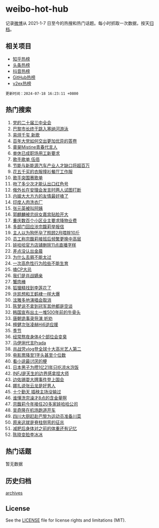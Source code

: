 # weibo-hot-hub

记录[微博](https://www.weibo.com)从 2021-1-7 日至今的热搜和热门话题。每小时抓取一次数据，按天[归档](archives)。

## 相关项目

- [知乎热榜](https://github.com/snaildev/zhihu-hot-hub)
- [头条热榜](https://github.com/snaildev/toutiao-hot-hub)
- [抖音热榜](https://github.com/snaildev/douyin-hot-hub)
- [GitHub热榜](https://github.com/snaildev/github-hot-hub)
- [v2ex热榜](https://github.com/snaildev/v2ex-hot-hub)


`更新时间：2024-07-18 16:23:11 +0800`

## 热门搜索

1. [党的二十届三中全会](https://m.weibo.cn/search?containerid=100103type%3D1%26t%3D10%26q%3D%23%E5%85%9A%E7%9A%84%E4%BA%8C%E5%8D%81%E5%B1%8A%E4%B8%89%E4%B8%AD%E5%85%A8%E4%BC%9A%23&stream_entry_id=51&isnewpage=1&extparam=seat%3D1%26pos%3D0%26cate%3D10103%26dgr%3D0%26q%3D%2523%25E5%2585%259A%25E7%259A%2584%25E4%25BA%258C%25E5%258D%2581%25E5%25B1%258A%25E4%25B8%2589%25E4%25B8%25AD%25E5%2585%25A8%25E4%25BC%259A%2523%26filter_type%3Drealtimehot%26stream_entry_id%3D51%26c_type%3D51%26display_time%3D1721290990%26pre_seqid%3D1721290990312016069228)
1. [巴黎市长终于跳入塞纳河游泳](https://m.weibo.cn/search?containerid=100103type%3D1%26t%3D10%26q%3D%23%E5%B7%B4%E9%BB%8E%E5%B8%82%E9%95%BF%E7%BB%88%E4%BA%8E%E8%B7%B3%E5%85%A5%E5%A1%9E%E7%BA%B3%E6%B2%B3%E6%B8%B8%E6%B3%B3%23&stream_entry_id=31&isnewpage=1&extparam=seat%3D1%26flag%3D0%26realpos%3D1%26cate%3D5001%26dgr%3D0%26stream_entry_id%3D31%26q%3D%2523%25E5%25B7%25B4%25E9%25BB%258E%25E5%25B8%2582%25E9%2595%25BF%25E7%25BB%2588%25E4%25BA%258E%25E8%25B7%25B3%25E5%2585%25A5%25E5%25A1%259E%25E7%25BA%25B3%25E6%25B2%25B3%25E6%25B8%25B8%25E6%25B3%25B3%2523%26band_rank%3D1%26lcate%3D5001%26filter_type%3Drealtimehot%26pos%3D0%26c_type%3D31%26display_time%3D1721290990%26pre_seqid%3D1721290990312016069228)
1. [易烊千玺 新歌](https://m.weibo.cn/search?containerid=100103type%3D1%26t%3D10%26q%3D%E6%98%93%E7%83%8A%E5%8D%83%E7%8E%BA+%E6%96%B0%E6%AD%8C&stream_entry_id=31&isnewpage=1&extparam=seat%3D1%26flag%3D1%26realpos%3D2%26cate%3D5001%26dgr%3D0%26stream_entry_id%3D31%26q%3D%25E6%2598%2593%25E7%2583%258A%25E5%258D%2583%25E7%258E%25BA%2520%25E6%2596%25B0%25E6%25AD%258C%26band_rank%3D2%26lcate%3D5001%26filter_type%3Drealtimehot%26pos%3D1%26c_type%3D31%26display_time%3D1721290990%26pre_seqid%3D1721290990312016069228)
1. [百年大党如何交出更加优异的答卷](https://m.weibo.cn/search?containerid=100103type%3D1%26t%3D10%26q%3D%23%E7%99%BE%E5%B9%B4%E5%A4%A7%E5%85%9A%E5%A6%82%E4%BD%95%E4%BA%A4%E5%87%BA%E6%9B%B4%E5%8A%A0%E4%BC%98%E5%BC%82%E7%9A%84%E7%AD%94%E5%8D%B7%23&stream_entry_id=31&isnewpage=1&extparam=seat%3D1%26flag%3D0%26realpos%3D3%26cate%3D5001%26dgr%3D0%26stream_entry_id%3D31%26q%3D%2523%25E7%2599%25BE%25E5%25B9%25B4%25E5%25A4%25A7%25E5%2585%259A%25E5%25A6%2582%25E4%25BD%2595%25E4%25BA%25A4%25E5%2587%25BA%25E6%259B%25B4%25E5%258A%25A0%25E4%25BC%2598%25E5%25BC%2582%25E7%259A%2584%25E7%25AD%2594%25E5%258D%25B7%2523%26band_rank%3D3%26lcate%3D5001%26filter_type%3Drealtimehot%26pos%3D2%26c_type%3D31%26display_time%3D1721290990%26pre_seqid%3D1721290990312016069228)
1. [章昊Mistine青春代言人](https://m.weibo.cn/search?containerid=100103type%3D1%26t%3D10%26q%3D%23%E7%AB%A0%E6%98%8AMistine%E9%9D%92%E6%98%A5%E4%BB%A3%E8%A8%80%E4%BA%BA%23&stream_entry_id=31&isnewpage=1&extparam=seat%3D1%26q%3D%2523%25E7%25AB%25A0%25E6%2598%258AMistine%25E9%259D%2592%25E6%2598%25A5%25E4%25BB%25A3%25E8%25A8%2580%25E4%25BA%25BA%2523%26cate%3D5001%26dgr%3D0%26adid%3D246290%26stream_entry_id%3D31%26pos%3D3%26topic_ad%3D1%26band_rank%3D4%26lcate%3D5001%26filter_type%3Drealtimehot%26is_ad_pos%3D1%26c_type%3D31%26display_time%3D1721290990%26pre_seqid%3D1721290990312016069228)
1. [单休已成职场用工新要求](https://m.weibo.cn/search?containerid=100103type%3D1%26t%3D10%26q%3D%23%E5%8D%95%E4%BC%91%E5%B7%B2%E6%88%90%E8%81%8C%E5%9C%BA%E7%94%A8%E5%B7%A5%E6%96%B0%E8%A6%81%E6%B1%82%23&stream_entry_id=31&isnewpage=1&extparam=seat%3D1%26flag%3D0%26realpos%3D4%26cate%3D5001%26dgr%3D0%26stream_entry_id%3D31%26q%3D%2523%25E5%258D%2595%25E4%25BC%2591%25E5%25B7%25B2%25E6%2588%2590%25E8%2581%258C%25E5%259C%25BA%25E7%2594%25A8%25E5%25B7%25A5%25E6%2596%25B0%25E8%25A6%2581%25E6%25B1%2582%2523%26band_rank%3D4%26lcate%3D5001%26filter_type%3Drealtimehot%26pos%3D4%26c_type%3D31%26display_time%3D1721290990%26pre_seqid%3D1721290990312016069228)
1. [歌手歌单 伍佰](https://m.weibo.cn/search?containerid=100103type%3D1%26t%3D10%26q%3D%E6%AD%8C%E6%89%8B%E6%AD%8C%E5%8D%95+%E4%BC%8D%E4%BD%B0&stream_entry_id=31&isnewpage=1&extparam=seat%3D1%26flag%3D1%26realpos%3D5%26cate%3D5001%26dgr%3D0%26stream_entry_id%3D31%26q%3D%25E6%25AD%258C%25E6%2589%258B%25E6%25AD%258C%25E5%258D%2595%2520%25E4%25BC%258D%25E4%25BD%25B0%26band_rank%3D5%26lcate%3D5001%26filter_type%3Drealtimehot%26pos%3D5%26c_type%3D31%26display_time%3D1721290990%26pre_seqid%3D1721290990312016069228)
1. [节能与新能源汽车产业人才缺口将超百万](https://m.weibo.cn/search?containerid=100103type%3D1%26t%3D10%26q%3D%23%E8%8A%82%E8%83%BD%E4%B8%8E%E6%96%B0%E8%83%BD%E6%BA%90%E6%B1%BD%E8%BD%A6%E4%BA%A7%E4%B8%9A%E4%BA%BA%E6%89%8D%E7%BC%BA%E5%8F%A3%E5%B0%86%E8%B6%85%E7%99%BE%E4%B8%87%23&stream_entry_id=31&isnewpage=1&extparam=seat%3D1%26flag%3D1%26realpos%3D6%26cate%3D5001%26dgr%3D0%26stream_entry_id%3D31%26q%3D%2523%25E8%258A%2582%25E8%2583%25BD%25E4%25B8%258E%25E6%2596%25B0%25E8%2583%25BD%25E6%25BA%2590%25E6%25B1%25BD%25E8%25BD%25A6%25E4%25BA%25A7%25E4%25B8%259A%25E4%25BA%25BA%25E6%2589%258D%25E7%25BC%25BA%25E5%258F%25A3%25E5%25B0%2586%25E8%25B6%2585%25E7%2599%25BE%25E4%25B8%2587%2523%26band_rank%3D6%26lcate%3D5001%26filter_type%3Drealtimehot%26pos%3D6%26c_type%3D31%26display_time%3D1721290990%26pre_seqid%3D1721290990312016069228)
1. [花五千买的衣服撞衫餐厅工作服](https://m.weibo.cn/search?containerid=100103type%3D1%26t%3D10%26q%3D%23%E8%8A%B1%E4%BA%94%E5%8D%83%E4%B9%B0%E7%9A%84%E8%A1%A3%E6%9C%8D%E6%92%9E%E8%A1%AB%E9%A4%90%E5%8E%85%E5%B7%A5%E4%BD%9C%E6%9C%8D%23&stream_entry_id=31&isnewpage=1&extparam=seat%3D1%26flag%3D1%26realpos%3D7%26cate%3D5001%26dgr%3D0%26stream_entry_id%3D31%26q%3D%2523%25E8%258A%25B1%25E4%25BA%2594%25E5%258D%2583%25E4%25B9%25B0%25E7%259A%2584%25E8%25A1%25A3%25E6%259C%258D%25E6%2592%259E%25E8%25A1%25AB%25E9%25A4%2590%25E5%258E%2585%25E5%25B7%25A5%25E4%25BD%259C%25E6%259C%258D%2523%26band_rank%3D7%26lcate%3D5001%26filter_type%3Drealtimehot%26pos%3D7%26c_type%3D31%26display_time%3D1721290990%26pre_seqid%3D1721290990312016069228)
1. [歌手突围赛歌单](https://m.weibo.cn/search?containerid=100103type%3D1%26t%3D10%26q%3D%23%E6%AD%8C%E6%89%8B%E7%AA%81%E5%9B%B4%E8%B5%9B%E6%AD%8C%E5%8D%95%23&stream_entry_id=31&isnewpage=1&extparam=seat%3D1%26flag%3D1%26realpos%3D8%26cate%3D5001%26dgr%3D0%26stream_entry_id%3D31%26q%3D%2523%25E6%25AD%258C%25E6%2589%258B%25E7%25AA%2581%25E5%259B%25B4%25E8%25B5%259B%25E6%25AD%258C%25E5%258D%2595%2523%26band_rank%3D8%26lcate%3D5001%26filter_type%3Drealtimehot%26pos%3D8%26c_type%3D31%26display_time%3D1721290990%26pre_seqid%3D1721290990312016069228)
1. [吻了多少次才能认出口红色号](https://m.weibo.cn/search?containerid=100103type%3D1%26t%3D10%26q%3D%23%E5%90%BB%E4%BA%86%E5%A4%9A%E5%B0%91%E6%AC%A1%E6%89%8D%E8%83%BD%E8%AE%A4%E5%87%BA%E5%8F%A3%E7%BA%A2%E8%89%B2%E5%8F%B7%23&stream_entry_id=31&isnewpage=1&extparam=seat%3D1%26flag%3D2%26realpos%3D9%26cate%3D5001%26dgr%3D0%26stream_entry_id%3D31%26q%3D%2523%25E5%2590%25BB%25E4%25BA%2586%25E5%25A4%259A%25E5%25B0%2591%25E6%25AC%25A1%25E6%2589%258D%25E8%2583%25BD%25E8%25AE%25A4%25E5%2587%25BA%25E5%258F%25A3%25E7%25BA%25A2%25E8%2589%25B2%25E5%258F%25B7%2523%26band_rank%3D9%26lcate%3D5001%26filter_type%3Drealtimehot%26pos%3D9%26c_type%3D31%26display_time%3D1721290990%26pre_seqid%3D1721290990312016069228)
1. [俄外长在安理会发言时两人试图打断](https://m.weibo.cn/search?containerid=100103type%3D1%26t%3D10%26q%3D%23%E4%BF%84%E5%A4%96%E9%95%BF%E5%9C%A8%E5%AE%89%E7%90%86%E4%BC%9A%E5%8F%91%E8%A8%80%E6%97%B6%E4%B8%A4%E4%BA%BA%E8%AF%95%E5%9B%BE%E6%89%93%E6%96%AD%23&stream_entry_id=31&isnewpage=1&extparam=seat%3D1%26flag%3D1%26realpos%3D10%26cate%3D5001%26dgr%3D0%26stream_entry_id%3D31%26q%3D%2523%25E4%25BF%2584%25E5%25A4%2596%25E9%2595%25BF%25E5%259C%25A8%25E5%25AE%2589%25E7%2590%2586%25E4%25BC%259A%25E5%258F%2591%25E8%25A8%2580%25E6%2597%25B6%25E4%25B8%25A4%25E4%25BA%25BA%25E8%25AF%2595%25E5%259B%25BE%25E6%2589%2593%25E6%2596%25AD%2523%26band_rank%3D10%26lcate%3D5001%26filter_type%3Drealtimehot%26pos%3D10%26c_type%3D31%26display_time%3D1721290990%26pre_seqid%3D1721290990312016069228)
1. [内娱大大方方的友情最好嗑了](https://m.weibo.cn/search?containerid=100103type%3D1%26t%3D10%26q%3D%23%E5%86%85%E5%A8%B1%E5%A4%A7%E5%A4%A7%E6%96%B9%E6%96%B9%E7%9A%84%E5%8F%8B%E6%83%85%E6%9C%80%E5%A5%BD%E5%97%91%E4%BA%86%23&stream_entry_id=31&isnewpage=1&extparam=seat%3D1%26flag%3D1%26realpos%3D11%26cate%3D5001%26dgr%3D0%26stream_entry_id%3D31%26q%3D%2523%25E5%2586%2585%25E5%25A8%25B1%25E5%25A4%25A7%25E5%25A4%25A7%25E6%2596%25B9%25E6%2596%25B9%25E7%259A%2584%25E5%258F%258B%25E6%2583%2585%25E6%259C%2580%25E5%25A5%25BD%25E5%2597%2591%25E4%25BA%2586%2523%26band_rank%3D11%26lcate%3D5001%26filter_type%3Drealtimehot%26pos%3D11%26c_type%3D31%26display_time%3D1721290990%26pre_seqid%3D1721290990312016069228)
1. [印度人肉洗衣厂](https://m.weibo.cn/search?containerid=100103type%3D1%26t%3D10%26q%3D%23%E5%8D%B0%E5%BA%A6%E4%BA%BA%E8%82%89%E6%B4%97%E8%A1%A3%E5%8E%82%23&stream_entry_id=31&isnewpage=1&extparam=seat%3D1%26flag%3D1%26realpos%3D12%26cate%3D5001%26dgr%3D0%26stream_entry_id%3D31%26q%3D%2523%25E5%258D%25B0%25E5%25BA%25A6%25E4%25BA%25BA%25E8%2582%2589%25E6%25B4%2597%25E8%25A1%25A3%25E5%258E%2582%2523%26band_rank%3D12%26lcate%3D5001%26filter_type%3Drealtimehot%26pos%3D12%26c_type%3D31%26display_time%3D1721290990%26pre_seqid%3D1721290990312016069228)
1. [张元英被叫阿姨](https://m.weibo.cn/search?containerid=100103type%3D1%26t%3D10%26q%3D%23%E5%BC%A0%E5%85%83%E8%8B%B1%E8%A2%AB%E5%8F%AB%E9%98%BF%E5%A7%A8%23&stream_entry_id=31&isnewpage=1&extparam=seat%3D1%26flag%3D1%26realpos%3D13%26cate%3D5001%26dgr%3D0%26stream_entry_id%3D31%26q%3D%2523%25E5%25BC%25A0%25E5%2585%2583%25E8%258B%25B1%25E8%25A2%25AB%25E5%258F%25AB%25E9%2598%25BF%25E5%25A7%25A8%2523%26band_rank%3D13%26lcate%3D5001%26filter_type%3Drealtimehot%26pos%3D13%26c_type%3D31%26display_time%3D1721290990%26pre_seqid%3D1721290990312016069228)
1. [郭麒麟被恋综女嘉宾贴脸开大](https://m.weibo.cn/search?containerid=100103type%3D1%26t%3D10%26q%3D%23%E9%83%AD%E9%BA%92%E9%BA%9F%E8%A2%AB%E6%81%8B%E7%BB%BC%E5%A5%B3%E5%98%89%E5%AE%BE%E8%B4%B4%E8%84%B8%E5%BC%80%E5%A4%A7%23&stream_entry_id=31&isnewpage=1&extparam=seat%3D1%26flag%3D2%26realpos%3D14%26cate%3D5001%26dgr%3D0%26stream_entry_id%3D31%26q%3D%2523%25E9%2583%25AD%25E9%25BA%2592%25E9%25BA%259F%25E8%25A2%25AB%25E6%2581%258B%25E7%25BB%25BC%25E5%25A5%25B3%25E5%2598%2589%25E5%25AE%25BE%25E8%25B4%25B4%25E8%2584%25B8%25E5%25BC%2580%25E5%25A4%25A7%2523%26band_rank%3D14%26lcate%3D5001%26filter_type%3Drealtimehot%26pos%3D14%26c_type%3D31%26display_time%3D1721290990%26pre_seqid%3D1721290990312016069228)
1. [重庆数百个小区业主要求降物业费](https://m.weibo.cn/search?containerid=100103type%3D1%26t%3D10%26q%3D%23%E9%87%8D%E5%BA%86%E6%95%B0%E7%99%BE%E4%B8%AA%E5%B0%8F%E5%8C%BA%E4%B8%9A%E4%B8%BB%E8%A6%81%E6%B1%82%E9%99%8D%E7%89%A9%E4%B8%9A%E8%B4%B9%23&stream_entry_id=31&isnewpage=1&extparam=seat%3D1%26flag%3D1%26realpos%3D15%26cate%3D5001%26dgr%3D0%26stream_entry_id%3D31%26q%3D%2523%25E9%2587%258D%25E5%25BA%2586%25E6%2595%25B0%25E7%2599%25BE%25E4%25B8%25AA%25E5%25B0%258F%25E5%258C%25BA%25E4%25B8%259A%25E4%25B8%25BB%25E8%25A6%2581%25E6%25B1%2582%25E9%2599%258D%25E7%2589%25A9%25E4%25B8%259A%25E8%25B4%25B9%2523%26band_rank%3D15%26lcate%3D5001%26filter_type%3Drealtimehot%26pos%3D15%26c_type%3D31%26display_time%3D1721290990%26pre_seqid%3D1721290990312016069228)
1. [多部门回应涉宗馥莉举报信](https://m.weibo.cn/search?containerid=100103type%3D1%26t%3D10%26q%3D%23%E5%A4%9A%E9%83%A8%E9%97%A8%E5%9B%9E%E5%BA%94%E6%B6%89%E5%AE%97%E9%A6%A5%E8%8E%89%E4%B8%BE%E6%8A%A5%E4%BF%A1%23&stream_entry_id=31&isnewpage=1&extparam=seat%3D1%26flag%3D1%26realpos%3D16%26cate%3D5001%26dgr%3D0%26stream_entry_id%3D31%26q%3D%2523%25E5%25A4%259A%25E9%2583%25A8%25E9%2597%25A8%25E5%259B%259E%25E5%25BA%2594%25E6%25B6%2589%25E5%25AE%2597%25E9%25A6%25A5%25E8%258E%2589%25E4%25B8%25BE%25E6%258A%25A5%25E4%25BF%25A1%2523%26band_rank%3D16%26lcate%3D5001%26filter_type%3Drealtimehot%26pos%3D16%26c_type%3D31%26display_time%3D1721290990%26pre_seqid%3D1721290990312016069228)
1. [主人以为狗怀孕了照顾2月喂胖10斤](https://m.weibo.cn/search?containerid=100103type%3D1%26t%3D10%26q%3D%23%E4%B8%BB%E4%BA%BA%E4%BB%A5%E4%B8%BA%E7%8B%97%E6%80%80%E5%AD%95%E4%BA%86%E7%85%A7%E9%A1%BE2%E6%9C%88%E5%96%82%E8%83%9610%E6%96%A4%23&stream_entry_id=31&isnewpage=1&extparam=seat%3D1%26flag%3D1%26realpos%3D17%26cate%3D5001%26dgr%3D0%26stream_entry_id%3D31%26q%3D%2523%25E4%25B8%25BB%25E4%25BA%25BA%25E4%25BB%25A5%25E4%25B8%25BA%25E7%258B%2597%25E6%2580%2580%25E5%25AD%2595%25E4%25BA%2586%25E7%2585%25A7%25E9%25A1%25BE2%25E6%259C%2588%25E5%2596%2582%25E8%2583%259610%25E6%2596%25A4%2523%26band_rank%3D17%26lcate%3D5001%26filter_type%3Drealtimehot%26pos%3D17%26c_type%3D31%26display_time%3D1721290990%26pre_seqid%3D1721290990312016069228)
1. [员工称宗馥莉接班后频繁更换中高层](https://m.weibo.cn/search?containerid=100103type%3D1%26t%3D10%26q%3D%23%E5%91%98%E5%B7%A5%E7%A7%B0%E5%AE%97%E9%A6%A5%E8%8E%89%E6%8E%A5%E7%8F%AD%E5%90%8E%E9%A2%91%E7%B9%81%E6%9B%B4%E6%8D%A2%E4%B8%AD%E9%AB%98%E5%B1%82%23&stream_entry_id=31&isnewpage=1&extparam=seat%3D1%26flag%3D1%26realpos%3D18%26cate%3D5001%26dgr%3D0%26stream_entry_id%3D31%26q%3D%2523%25E5%2591%2598%25E5%25B7%25A5%25E7%25A7%25B0%25E5%25AE%2597%25E9%25A6%25A5%25E8%258E%2589%25E6%258E%25A5%25E7%258F%25AD%25E5%2590%258E%25E9%25A2%2591%25E7%25B9%2581%25E6%259B%25B4%25E6%258D%25A2%25E4%25B8%25AD%25E9%25AB%2598%25E5%25B1%2582%2523%26band_rank%3D18%26lcate%3D5001%26filter_type%3Drealtimehot%26pos%3D18%26c_type%3D31%26display_time%3D1721290990%26pre_seqid%3D1721290990312016069228)
1. [娃哈哈官方店铺删除11点直播字样](https://m.weibo.cn/search?containerid=100103type%3D1%26t%3D10%26q%3D%23%E5%A8%83%E5%93%88%E5%93%88%E5%AE%98%E6%96%B9%E5%BA%97%E9%93%BA%E5%88%A0%E9%99%A411%E7%82%B9%E7%9B%B4%E6%92%AD%E5%AD%97%E6%A0%B7%23&stream_entry_id=31&isnewpage=1&extparam=seat%3D1%26flag%3D1%26realpos%3D19%26cate%3D5001%26dgr%3D0%26stream_entry_id%3D31%26q%3D%2523%25E5%25A8%2583%25E5%2593%2588%25E5%2593%2588%25E5%25AE%2598%25E6%2596%25B9%25E5%25BA%2597%25E9%2593%25BA%25E5%2588%25A0%25E9%2599%25A411%25E7%2582%25B9%25E7%259B%25B4%25E6%2592%25AD%25E5%25AD%2597%25E6%25A0%25B7%2523%26band_rank%3D19%26lcate%3D5001%26filter_type%3Drealtimehot%26pos%3D19%26c_type%3D31%26display_time%3D1721290990%26pre_seqid%3D1721290990312016069228)
1. [差点没认出金晨](https://m.weibo.cn/search?containerid=100103type%3D1%26t%3D10%26q%3D%23%E5%B7%AE%E7%82%B9%E6%B2%A1%E8%AE%A4%E5%87%BA%E9%87%91%E6%99%A8%23&stream_entry_id=31&isnewpage=1&extparam=seat%3D1%26flag%3D2%26realpos%3D20%26cate%3D5001%26dgr%3D0%26stream_entry_id%3D31%26q%3D%2523%25E5%25B7%25AE%25E7%2582%25B9%25E6%25B2%25A1%25E8%25AE%25A4%25E5%2587%25BA%25E9%2587%2591%25E6%2599%25A8%2523%26band_rank%3D20%26lcate%3D5001%26filter_type%3Drealtimehot%26pos%3D20%26c_type%3D31%26display_time%3D1721290990%26pre_seqid%3D1721290990312016069228)
1. [为什么去屑不能太过](https://m.weibo.cn/search?containerid=100103type%3D1%26t%3D10%26q%3D%23%E4%B8%BA%E4%BB%80%E4%B9%88%E5%8E%BB%E5%B1%91%E4%B8%8D%E8%83%BD%E5%A4%AA%E8%BF%87%23&stream_entry_id=31&isnewpage=1&extparam=seat%3D1%26flag%3D0%26realpos%3D21%26cate%3D5001%26dgr%3D0%26adid%3D245066%26stream_entry_id%3D31%26q%3D%2523%25E4%25B8%25BA%25E4%25BB%2580%25E4%25B9%2588%25E5%258E%25BB%25E5%25B1%2591%25E4%25B8%258D%25E8%2583%25BD%25E5%25A4%25AA%25E8%25BF%2587%2523%26band_rank%3D21%26lcate%3D5001%26filter_type%3Drealtimehot%26pos%3D21%26c_type%3D31%26display_time%3D1721290990%26pre_seqid%3D1721290990312016069228)
1. [一次高危性行为险些不能生育](https://m.weibo.cn/search?containerid=100103type%3D1%26t%3D10%26q%3D%E4%B8%80%E6%AC%A1%E9%AB%98%E5%8D%B1%E6%80%A7%E8%A1%8C%E4%B8%BA%E9%99%A9%E4%BA%9B%E4%B8%8D%E8%83%BD%E7%94%9F%E8%82%B2&stream_entry_id=31&isnewpage=1&extparam=seat%3D1%26flag%3D2%26realpos%3D22%26cate%3D5001%26dgr%3D0%26stream_entry_id%3D31%26q%3D%25E4%25B8%2580%25E6%25AC%25A1%25E9%25AB%2598%25E5%258D%25B1%25E6%2580%25A7%25E8%25A1%258C%25E4%25B8%25BA%25E9%2599%25A9%25E4%25BA%259B%25E4%25B8%258D%25E8%2583%25BD%25E7%2594%259F%25E8%2582%25B2%26band_rank%3D22%26lcate%3D5001%26filter_type%3Drealtimehot%26pos%3D22%26c_type%3D31%26display_time%3D1721290990%26pre_seqid%3D1721290990312016069228)
1. [嗑CP大忌](https://m.weibo.cn/search?containerid=100103type%3D1%26t%3D10%26q%3D%E5%97%91CP%E5%A4%A7%E5%BF%8C&stream_entry_id=31&isnewpage=1&extparam=seat%3D1%26flag%3D1%26realpos%3D23%26cate%3D5001%26dgr%3D0%26stream_entry_id%3D31%26q%3D%25E5%2597%2591CP%25E5%25A4%25A7%25E5%25BF%258C%26band_rank%3D23%26lcate%3D5001%26filter_type%3Drealtimehot%26pos%3D23%26c_type%3D31%26display_time%3D1721290990%26pre_seqid%3D1721290990312016069228)
1. [我们是肖战嫡亲](https://m.weibo.cn/search?containerid=100103type%3D1%26t%3D10%26q%3D%23%E6%88%91%E4%BB%AC%E6%98%AF%E8%82%96%E6%88%98%E5%AB%A1%E4%BA%B2%23&stream_entry_id=31&isnewpage=1&extparam=seat%3D1%26flag%3D1%26realpos%3D24%26cate%3D5001%26dgr%3D0%26stream_entry_id%3D31%26q%3D%2523%25E6%2588%2591%25E4%25BB%25AC%25E6%2598%25AF%25E8%2582%2596%25E6%2588%2598%25E5%25AB%25A1%25E4%25BA%25B2%2523%26band_rank%3D24%26lcate%3D5001%26filter_type%3Drealtimehot%26pos%3D24%26c_type%3D31%26display_time%3D1721290990%26pre_seqid%3D1721290990312016069228)
1. [蟹肉棒](https://m.weibo.cn/search?containerid=100103type%3D1%26t%3D10%26q%3D%E8%9F%B9%E8%82%89%E6%A3%92&stream_entry_id=31&isnewpage=1&extparam=seat%3D1%26flag%3D1%26realpos%3D25%26cate%3D5001%26dgr%3D0%26stream_entry_id%3D31%26q%3D%25E8%259F%25B9%25E8%2582%2589%25E6%25A3%2592%26band_rank%3D25%26lcate%3D5001%26filter_type%3Drealtimehot%26pos%3D25%26c_type%3D31%26display_time%3D1721290990%26pre_seqid%3D1721290990312016069228)
1. [狐狸精找到李莲花了](https://m.weibo.cn/search?containerid=100103type%3D1%26t%3D10%26q%3D%E7%8B%90%E7%8B%B8%E7%B2%BE%E6%89%BE%E5%88%B0%E6%9D%8E%E8%8E%B2%E8%8A%B1%E4%BA%86&stream_entry_id=31&isnewpage=1&extparam=seat%3D1%26flag%3D0%26realpos%3D26%26cate%3D5001%26dgr%3D0%26stream_entry_id%3D31%26q%3D%25E7%258B%2590%25E7%258B%25B8%25E7%25B2%25BE%25E6%2589%25BE%25E5%2588%25B0%25E6%259D%258E%25E8%258E%25B2%25E8%258A%25B1%25E4%25BA%2586%26band_rank%3D26%26lcate%3D5001%26filter_type%3Drealtimehot%26pos%3D26%26c_type%3D31%26display_time%3D1721290990%26pre_seqid%3D1721290990312016069228)
1. [许凯想和王鹤棣一样大爆](https://m.weibo.cn/search?containerid=100103type%3D1%26t%3D10%26q%3D%E8%AE%B8%E5%87%AF%E6%83%B3%E5%92%8C%E7%8E%8B%E9%B9%A4%E6%A3%A3%E4%B8%80%E6%A0%B7%E5%A4%A7%E7%88%86&stream_entry_id=31&isnewpage=1&extparam=seat%3D1%26flag%3D0%26realpos%3D27%26cate%3D5001%26dgr%3D0%26stream_entry_id%3D31%26q%3D%25E8%25AE%25B8%25E5%2587%25AF%25E6%2583%25B3%25E5%2592%258C%25E7%258E%258B%25E9%25B9%25A4%25E6%25A3%25A3%25E4%25B8%2580%25E6%25A0%25B7%25E5%25A4%25A7%25E7%2588%2586%26band_rank%3D27%26lcate%3D5001%26filter_type%3Drealtimehot%26pos%3D27%26c_type%3D31%26display_time%3D1721290990%26pre_seqid%3D1721290990312016069228)
1. [泫雅多地演唱会取消](https://m.weibo.cn/search?containerid=100103type%3D1%26t%3D10%26q%3D%23%E6%B3%AB%E9%9B%85%E5%A4%9A%E5%9C%B0%E6%BC%94%E5%94%B1%E4%BC%9A%E5%8F%96%E6%B6%88%23&stream_entry_id=31&isnewpage=1&extparam=seat%3D1%26flag%3D1%26realpos%3D28%26cate%3D5001%26dgr%3D0%26stream_entry_id%3D31%26q%3D%2523%25E6%25B3%25AB%25E9%259B%2585%25E5%25A4%259A%25E5%259C%25B0%25E6%25BC%2594%25E5%2594%25B1%25E4%25BC%259A%25E5%258F%2596%25E6%25B6%2588%2523%26band_rank%3D28%26lcate%3D5001%26filter_type%3Drealtimehot%26pos%3D28%26c_type%3D31%26display_time%3D1721290990%26pre_seqid%3D1721290990312016069228)
1. [陈梦说不拿到冠军其他都是空谈](https://m.weibo.cn/search?containerid=100103type%3D1%26t%3D10%26q%3D%23%E9%99%88%E6%A2%A6%E8%AF%B4%E4%B8%8D%E6%8B%BF%E5%88%B0%E5%86%A0%E5%86%9B%E5%85%B6%E4%BB%96%E9%83%BD%E6%98%AF%E7%A9%BA%E8%B0%88%23&stream_entry_id=31&isnewpage=1&extparam=seat%3D1%26flag%3D0%26realpos%3D29%26cate%3D5001%26dgr%3D0%26stream_entry_id%3D31%26q%3D%2523%25E9%2599%2588%25E6%25A2%25A6%25E8%25AF%25B4%25E4%25B8%258D%25E6%258B%25BF%25E5%2588%25B0%25E5%2586%25A0%25E5%2586%259B%25E5%2585%25B6%25E4%25BB%2596%25E9%2583%25BD%25E6%2598%25AF%25E7%25A9%25BA%25E8%25B0%2588%2523%26band_rank%3D29%26lcate%3D5001%26filter_type%3Drealtimehot%26pos%3D29%26c_type%3D31%26display_time%3D1721290990%26pre_seqid%3D1721290990312016069228)
1. [韩国宣布出土一堆500年前的牛骨头](https://m.weibo.cn/search?containerid=100103type%3D1%26t%3D10%26q%3D%23%E9%9F%A9%E5%9B%BD%E5%AE%A3%E5%B8%83%E5%87%BA%E5%9C%9F%E4%B8%80%E5%A0%86500%E5%B9%B4%E5%89%8D%E7%9A%84%E7%89%9B%E9%AA%A8%E5%A4%B4%23&stream_entry_id=31&isnewpage=1&extparam=seat%3D1%26flag%3D1%26realpos%3D30%26cate%3D5001%26dgr%3D0%26stream_entry_id%3D31%26q%3D%2523%25E9%259F%25A9%25E5%259B%25BD%25E5%25AE%25A3%25E5%25B8%2583%25E5%2587%25BA%25E5%259C%259F%25E4%25B8%2580%25E5%25A0%2586500%25E5%25B9%25B4%25E5%2589%258D%25E7%259A%2584%25E7%2589%259B%25E9%25AA%25A8%25E5%25A4%25B4%2523%26band_rank%3D30%26lcate%3D5001%26filter_type%3Drealtimehot%26pos%3D30%26c_type%3D31%26display_time%3D1721290990%26pre_seqid%3D1721290990312016069228)
1. [唐朝诡事录导演 听劝](https://m.weibo.cn/search?containerid=100103type%3D1%26t%3D10%26q%3D%E5%94%90%E6%9C%9D%E8%AF%A1%E4%BA%8B%E5%BD%95%E5%AF%BC%E6%BC%94+%E5%90%AC%E5%8A%9D&stream_entry_id=31&isnewpage=1&extparam=seat%3D1%26flag%3D1%26realpos%3D31%26cate%3D5001%26dgr%3D0%26stream_entry_id%3D31%26q%3D%25E5%2594%2590%25E6%259C%259D%25E8%25AF%25A1%25E4%25BA%258B%25E5%25BD%2595%25E5%25AF%25BC%25E6%25BC%2594%2520%25E5%2590%25AC%25E5%258A%259D%26band_rank%3D31%26lcate%3D5001%26filter_type%3Drealtimehot%26pos%3D31%26c_type%3D31%26display_time%3D1721290990%26pre_seqid%3D1721290990312016069228)
1. [檀健次张凌赫Hi6逆应援](https://m.weibo.cn/search?containerid=100103type%3D1%26t%3D10%26q%3D%23%E6%AA%80%E5%81%A5%E6%AC%A1%E5%BC%A0%E5%87%8C%E8%B5%ABHi6%E9%80%86%E5%BA%94%E6%8F%B4%23&stream_entry_id=31&isnewpage=1&extparam=seat%3D1%26flag%3D1%26realpos%3D32%26cate%3D5001%26dgr%3D0%26stream_entry_id%3D31%26q%3D%2523%25E6%25AA%2580%25E5%2581%25A5%25E6%25AC%25A1%25E5%25BC%25A0%25E5%2587%258C%25E8%25B5%25ABHi6%25E9%2580%2586%25E5%25BA%2594%25E6%258F%25B4%2523%26band_rank%3D32%26lcate%3D5001%26filter_type%3Drealtimehot%26pos%3D32%26c_type%3D31%26display_time%3D1721290990%26pre_seqid%3D1721290990312016069228)
1. [季节](https://m.weibo.cn/search?containerid=100103type%3D1%26t%3D10%26q%3D%E5%AD%A3%E8%8A%82&stream_entry_id=31&isnewpage=1&extparam=seat%3D1%26flag%3D1%26realpos%3D33%26cate%3D5001%26dgr%3D0%26stream_entry_id%3D31%26q%3D%25E5%25AD%25A3%25E8%258A%2582%26band_rank%3D33%26lcate%3D5001%26filter_type%3Drealtimehot%26pos%3D33%26c_type%3D31%26display_time%3D1721290990%26pre_seqid%3D1721290990312016069228)
1. [经常熬夜身体4个部位会变臭](https://m.weibo.cn/search?containerid=100103type%3D1%26t%3D10%26q%3D%23%E7%BB%8F%E5%B8%B8%E7%86%AC%E5%A4%9C%E8%BA%AB%E4%BD%934%E4%B8%AA%E9%83%A8%E4%BD%8D%E4%BC%9A%E5%8F%98%E8%87%AD%23&stream_entry_id=31&isnewpage=1&extparam=seat%3D1%26flag%3D0%26realpos%3D34%26cate%3D5001%26dgr%3D0%26stream_entry_id%3D31%26q%3D%2523%25E7%25BB%258F%25E5%25B8%25B8%25E7%2586%25AC%25E5%25A4%259C%25E8%25BA%25AB%25E4%25BD%25934%25E4%25B8%25AA%25E9%2583%25A8%25E4%25BD%258D%25E4%25BC%259A%25E5%258F%2598%25E8%2587%25AD%2523%26band_rank%3D34%26lcate%3D5001%26filter_type%3Drealtimehot%26pos%3D34%26c_type%3D31%26display_time%3D1721290990%26pre_seqid%3D1721290990312016069228)
1. [马伊琍代言Prada](https://m.weibo.cn/search?containerid=100103type%3D1%26t%3D10%26q%3D%23%E9%A9%AC%E4%BC%8A%E7%90%8D%E4%BB%A3%E8%A8%80Prada%23&stream_entry_id=31&isnewpage=1&extparam=seat%3D1%26flag%3D1%26realpos%3D35%26cate%3D5001%26dgr%3D0%26stream_entry_id%3D31%26q%3D%2523%25E9%25A9%25AC%25E4%25BC%258A%25E7%2590%258D%25E4%25BB%25A3%25E8%25A8%2580Prada%2523%26band_rank%3D35%26lcate%3D5001%26filter_type%3Drealtimehot%26pos%3D35%26c_type%3D31%26display_time%3D1721290990%26pre_seqid%3D1721290990312016069228)
1. [肖战凭vlog登全球十大高光艺人第二](https://m.weibo.cn/search?containerid=100103type%3D1%26t%3D10%26q%3D%23%E8%82%96%E6%88%98%E5%87%ADvlog%E7%99%BB%E5%85%A8%E7%90%83%E5%8D%81%E5%A4%A7%E9%AB%98%E5%85%89%E8%89%BA%E4%BA%BA%E7%AC%AC%E4%BA%8C%23&stream_entry_id=31&isnewpage=1&extparam=seat%3D1%26flag%3D1%26realpos%3D36%26cate%3D5001%26dgr%3D0%26stream_entry_id%3D31%26q%3D%2523%25E8%2582%2596%25E6%2588%2598%25E5%2587%25ADvlog%25E7%2599%25BB%25E5%2585%25A8%25E7%2590%2583%25E5%258D%2581%25E5%25A4%25A7%25E9%25AB%2598%25E5%2585%2589%25E8%2589%25BA%25E4%25BA%25BA%25E7%25AC%25AC%25E4%25BA%258C%2523%26band_rank%3D36%26lcate%3D5001%26filter_type%3Drealtimehot%26pos%3D36%26c_type%3D31%26display_time%3D1721290990%26pre_seqid%3D1721290990312016069228)
1. [电影票降至1字头甚至个位数](https://m.weibo.cn/search?containerid=100103type%3D1%26t%3D10%26q%3D%23%E7%94%B5%E5%BD%B1%E7%A5%A8%E9%99%8D%E8%87%B31%E5%AD%97%E5%A4%B4%E7%94%9A%E8%87%B3%E4%B8%AA%E4%BD%8D%E6%95%B0%23&stream_entry_id=31&isnewpage=1&extparam=seat%3D1%26flag%3D1%26realpos%3D37%26cate%3D5001%26dgr%3D0%26stream_entry_id%3D31%26q%3D%2523%25E7%2594%25B5%25E5%25BD%25B1%25E7%25A5%25A8%25E9%2599%258D%25E8%2587%25B31%25E5%25AD%2597%25E5%25A4%25B4%25E7%2594%259A%25E8%2587%25B3%25E4%25B8%25AA%25E4%25BD%258D%25E6%2595%25B0%2523%26band_rank%3D37%26lcate%3D5001%26filter_type%3Drealtimehot%26pos%3D37%26c_type%3D31%26display_time%3D1721290990%26pre_seqid%3D1721290990312016069228)
1. [看小说最讨厌的梗](https://m.weibo.cn/search?containerid=100103type%3D1%26t%3D10%26q%3D%23%E7%9C%8B%E5%B0%8F%E8%AF%B4%E6%9C%80%E8%AE%A8%E5%8E%8C%E7%9A%84%E6%A2%97%23&stream_entry_id=31&isnewpage=1&extparam=seat%3D1%26flag%3D1%26realpos%3D38%26cate%3D5001%26dgr%3D0%26stream_entry_id%3D31%26q%3D%2523%25E7%259C%258B%25E5%25B0%258F%25E8%25AF%25B4%25E6%259C%2580%25E8%25AE%25A8%25E5%258E%258C%25E7%259A%2584%25E6%25A2%2597%2523%26band_rank%3D38%26lcate%3D5001%26filter_type%3Drealtimehot%26pos%3D38%26c_type%3D31%26display_time%3D1721290990%26pre_seqid%3D1721290990312016069228)
1. [日本男子为攒1亿21年只吃凉水泡饭](https://m.weibo.cn/search?containerid=100103type%3D1%26t%3D10%26q%3D%23%E6%97%A5%E6%9C%AC%E7%94%B7%E5%AD%90%E4%B8%BA%E6%94%921%E4%BA%BF21%E5%B9%B4%E5%8F%AA%E5%90%83%E5%87%89%E6%B0%B4%E6%B3%A1%E9%A5%AD%23&stream_entry_id=31&isnewpage=1&extparam=seat%3D1%26flag%3D0%26realpos%3D39%26cate%3D5001%26dgr%3D0%26stream_entry_id%3D31%26q%3D%2523%25E6%2597%25A5%25E6%259C%25AC%25E7%2594%25B7%25E5%25AD%2590%25E4%25B8%25BA%25E6%2594%25921%25E4%25BA%25BF21%25E5%25B9%25B4%25E5%258F%25AA%25E5%2590%2583%25E5%2587%2589%25E6%25B0%25B4%25E6%25B3%25A1%25E9%25A5%25AD%2523%26band_rank%3D39%26lcate%3D5001%26filter_type%3Drealtimehot%26pos%3D39%26c_type%3D31%26display_time%3D1721290990%26pre_seqid%3D1721290990312016069228)
1. [INFJ是天生的边界感拿捏大师](https://m.weibo.cn/search?containerid=100103type%3D1%26t%3D10%26q%3D%23INFJ%E6%98%AF%E5%A4%A9%E7%94%9F%E7%9A%84%E8%BE%B9%E7%95%8C%E6%84%9F%E6%8B%BF%E6%8D%8F%E5%A4%A7%E5%B8%88%23&stream_entry_id=31&isnewpage=1&extparam=seat%3D1%26flag%3D1%26realpos%3D40%26cate%3D5001%26dgr%3D0%26stream_entry_id%3D31%26q%3D%2523INFJ%25E6%2598%25AF%25E5%25A4%25A9%25E7%2594%259F%25E7%259A%2584%25E8%25BE%25B9%25E7%2595%258C%25E6%2584%259F%25E6%258B%25BF%25E6%258D%258F%25E5%25A4%25A7%25E5%25B8%2588%2523%26band_rank%3D40%26lcate%3D5001%26filter_type%3Drealtimehot%26pos%3D40%26c_type%3D31%26display_time%3D1721290990%26pre_seqid%3D1721290990312016069228)
1. [边佑锡耍大牌事件登上国会](https://m.weibo.cn/search?containerid=100103type%3D1%26t%3D10%26q%3D%23%E8%BE%B9%E4%BD%91%E9%94%A1%E8%80%8D%E5%A4%A7%E7%89%8C%E4%BA%8B%E4%BB%B6%E7%99%BB%E4%B8%8A%E5%9B%BD%E4%BC%9A%23&stream_entry_id=31&isnewpage=1&extparam=seat%3D1%26flag%3D1%26realpos%3D41%26cate%3D5001%26dgr%3D0%26stream_entry_id%3D31%26q%3D%2523%25E8%25BE%25B9%25E4%25BD%2591%25E9%2594%25A1%25E8%2580%258D%25E5%25A4%25A7%25E7%2589%258C%25E4%25BA%258B%25E4%25BB%25B6%25E7%2599%25BB%25E4%25B8%258A%25E5%259B%25BD%25E4%25BC%259A%2523%26band_rank%3D41%26lcate%3D5001%26filter_type%3Drealtimehot%26pos%3D41%26c_type%3D31%26display_time%3D1721290990%26pre_seqid%3D1721290990312016069228)
1. [娜扎说张云龙是好男人](https://m.weibo.cn/search?containerid=100103type%3D1%26t%3D10%26q%3D%23%E5%A8%9C%E6%89%8E%E8%AF%B4%E5%BC%A0%E4%BA%91%E9%BE%99%E6%98%AF%E5%A5%BD%E7%94%B7%E4%BA%BA%23&stream_entry_id=31&isnewpage=1&extparam=seat%3D1%26flag%3D1%26realpos%3D42%26cate%3D5001%26dgr%3D0%26stream_entry_id%3D31%26q%3D%2523%25E5%25A8%259C%25E6%2589%258E%25E8%25AF%25B4%25E5%25BC%25A0%25E4%25BA%2591%25E9%25BE%2599%25E6%2598%25AF%25E5%25A5%25BD%25E7%2594%25B7%25E4%25BA%25BA%2523%26band_rank%3D42%26lcate%3D5001%26filter_type%3Drealtimehot%26pos%3D42%26c_type%3D31%26display_time%3D1721290990%26pre_seqid%3D1721290990312016069228)
1. [十个勤天 插秧主场没输过](https://m.weibo.cn/search?containerid=100103type%3D1%26t%3D10%26q%3D%E5%8D%81%E4%B8%AA%E5%8B%A4%E5%A4%A9+%E6%8F%92%E7%A7%A7%E4%B8%BB%E5%9C%BA%E6%B2%A1%E8%BE%93%E8%BF%87&stream_entry_id=31&isnewpage=1&extparam=seat%3D1%26flag%3D1%26realpos%3D43%26cate%3D5001%26dgr%3D0%26stream_entry_id%3D31%26q%3D%25E5%258D%2581%25E4%25B8%25AA%25E5%258B%25A4%25E5%25A4%25A9%2520%25E6%258F%2592%25E7%25A7%25A7%25E4%25B8%25BB%25E5%259C%25BA%25E6%25B2%25A1%25E8%25BE%2593%25E8%25BF%2587%26band_rank%3D43%26lcate%3D5001%26filter_type%3Drealtimehot%26pos%3D43%26c_type%3D31%26display_time%3D1721290990%26pre_seqid%3D1721290990312016069228)
1. [谁懂洗完澡才8点的含金量啊](https://m.weibo.cn/search?containerid=100103type%3D1%26t%3D10%26q%3D%23%E8%B0%81%E6%87%82%E6%B4%97%E5%AE%8C%E6%BE%A1%E6%89%8D8%E7%82%B9%E7%9A%84%E5%90%AB%E9%87%91%E9%87%8F%E5%95%8A%23&stream_entry_id=31&isnewpage=1&extparam=seat%3D1%26flag%3D0%26realpos%3D44%26cate%3D5001%26dgr%3D0%26stream_entry_id%3D31%26q%3D%2523%25E8%25B0%2581%25E6%2587%2582%25E6%25B4%2597%25E5%25AE%258C%25E6%25BE%25A1%25E6%2589%258D8%25E7%2582%25B9%25E7%259A%2584%25E5%2590%25AB%25E9%2587%2591%25E9%2587%258F%25E5%2595%258A%2523%26band_rank%3D44%26lcate%3D5001%26filter_type%3Drealtimehot%26pos%3D44%26c_type%3D31%26display_time%3D1721290990%26pre_seqid%3D1721290990312016069228)
1. [宗馥莉今年接任20多家娃哈哈公司](https://m.weibo.cn/search?containerid=100103type%3D1%26t%3D10%26q%3D%23%E5%AE%97%E9%A6%A5%E8%8E%89%E4%BB%8A%E5%B9%B4%E6%8E%A5%E4%BB%BB20%E5%A4%9A%E5%AE%B6%E5%A8%83%E5%93%88%E5%93%88%E5%85%AC%E5%8F%B8%23&stream_entry_id=31&isnewpage=1&extparam=seat%3D1%26flag%3D0%26realpos%3D45%26cate%3D5001%26dgr%3D0%26stream_entry_id%3D31%26q%3D%2523%25E5%25AE%2597%25E9%25A6%25A5%25E8%258E%2589%25E4%25BB%258A%25E5%25B9%25B4%25E6%258E%25A5%25E4%25BB%25BB20%25E5%25A4%259A%25E5%25AE%25B6%25E5%25A8%2583%25E5%2593%2588%25E5%2593%2588%25E5%2585%25AC%25E5%258F%25B8%2523%26band_rank%3D45%26lcate%3D5001%26filter_type%3Drealtimehot%26pos%3D45%26c_type%3D31%26display_time%3D1721290990%26pre_seqid%3D1721290990312016069228)
1. [吴奇隆在机场跑道开车](https://m.weibo.cn/search?containerid=100103type%3D1%26t%3D10%26q%3D%23%E5%90%B4%E5%A5%87%E9%9A%86%E5%9C%A8%E6%9C%BA%E5%9C%BA%E8%B7%91%E9%81%93%E5%BC%80%E8%BD%A6%23&stream_entry_id=31&isnewpage=1&extparam=seat%3D1%26flag%3D0%26realpos%3D46%26cate%3D5001%26dgr%3D0%26stream_entry_id%3D31%26q%3D%2523%25E5%2590%25B4%25E5%25A5%2587%25E9%259A%2586%25E5%259C%25A8%25E6%259C%25BA%25E5%259C%25BA%25E8%25B7%2591%25E9%2581%2593%25E5%25BC%2580%25E8%25BD%25A6%2523%26band_rank%3D46%26lcate%3D5001%26filter_type%3Drealtimehot%26pos%3D46%26c_type%3D31%26display_time%3D1721290990%26pre_seqid%3D1721290990312016069228)
1. [四川大厨赶赴巴黎为运动员准备川菜](https://m.weibo.cn/search?containerid=100103type%3D1%26t%3D10%26q%3D%23%E5%9B%9B%E5%B7%9D%E5%A4%A7%E5%8E%A8%E8%B5%B6%E8%B5%B4%E5%B7%B4%E9%BB%8E%E4%B8%BA%E8%BF%90%E5%8A%A8%E5%91%98%E5%87%86%E5%A4%87%E5%B7%9D%E8%8F%9C%23&stream_entry_id=31&isnewpage=1&extparam=seat%3D1%26flag%3D1%26realpos%3D47%26cate%3D5001%26dgr%3D0%26stream_entry_id%3D31%26q%3D%2523%25E5%259B%259B%25E5%25B7%259D%25E5%25A4%25A7%25E5%258E%25A8%25E8%25B5%25B6%25E8%25B5%25B4%25E5%25B7%25B4%25E9%25BB%258E%25E4%25B8%25BA%25E8%25BF%2590%25E5%258A%25A8%25E5%2591%2598%25E5%2587%2586%25E5%25A4%2587%25E5%25B7%259D%25E8%258F%259C%2523%26band_rank%3D47%26lcate%3D5001%26filter_type%3Drealtimehot%26pos%3D47%26c_type%3D31%26display_time%3D1721290990%26pre_seqid%3D1721290990312016069228)
1. [原来这就是脊柱侧弯的征兆](https://m.weibo.cn/search?containerid=100103type%3D1%26t%3D10%26q%3D%23%E5%8E%9F%E6%9D%A5%E8%BF%99%E5%B0%B1%E6%98%AF%E8%84%8A%E6%9F%B1%E4%BE%A7%E5%BC%AF%E7%9A%84%E5%BE%81%E5%85%86%23&stream_entry_id=31&isnewpage=1&extparam=seat%3D1%26flag%3D0%26realpos%3D48%26cate%3D5001%26dgr%3D0%26stream_entry_id%3D31%26q%3D%2523%25E5%258E%259F%25E6%259D%25A5%25E8%25BF%2599%25E5%25B0%25B1%25E6%2598%25AF%25E8%2584%258A%25E6%259F%25B1%25E4%25BE%25A7%25E5%25BC%25AF%25E7%259A%2584%25E5%25BE%2581%25E5%2585%2586%2523%26band_rank%3D48%26lcate%3D5001%26filter_type%3Drealtimehot%26pos%3D48%26c_type%3D31%26display_time%3D1721290990%26pre_seqid%3D1721290990312016069228)
1. [减肥后身体对之前的体重还有记忆](https://m.weibo.cn/search?containerid=100103type%3D1%26t%3D10%26q%3D%23%E5%87%8F%E8%82%A5%E5%90%8E%E8%BA%AB%E4%BD%93%E5%AF%B9%E4%B9%8B%E5%89%8D%E7%9A%84%E4%BD%93%E9%87%8D%E8%BF%98%E6%9C%89%E8%AE%B0%E5%BF%86%23&stream_entry_id=31&isnewpage=1&extparam=seat%3D1%26flag%3D1%26realpos%3D49%26cate%3D5001%26dgr%3D0%26stream_entry_id%3D31%26q%3D%2523%25E5%2587%258F%25E8%2582%25A5%25E5%2590%258E%25E8%25BA%25AB%25E4%25BD%2593%25E5%25AF%25B9%25E4%25B9%258B%25E5%2589%258D%25E7%259A%2584%25E4%25BD%2593%25E9%2587%258D%25E8%25BF%2598%25E6%259C%2589%25E8%25AE%25B0%25E5%25BF%2586%2523%26band_rank%3D49%26lcate%3D5001%26filter_type%3Drealtimehot%26pos%3D49%26c_type%3D31%26display_time%3D1721290990%26pre_seqid%3D1721290990312016069228)
1. [陈晓变脸李冰冰](https://m.weibo.cn/search?containerid=100103type%3D1%26t%3D10%26q%3D%23%E9%99%88%E6%99%93%E5%8F%98%E8%84%B8%E6%9D%8E%E5%86%B0%E5%86%B0%23&stream_entry_id=31&isnewpage=1&extparam=seat%3D1%26flag%3D0%26realpos%3D50%26cate%3D5001%26dgr%3D0%26stream_entry_id%3D31%26q%3D%2523%25E9%2599%2588%25E6%2599%2593%25E5%258F%2598%25E8%2584%25B8%25E6%259D%258E%25E5%2586%25B0%25E5%2586%25B0%2523%26band_rank%3D50%26lcate%3D5001%26filter_type%3Drealtimehot%26pos%3D50%26c_type%3D31%26display_time%3D1721290990%26pre_seqid%3D1721290990312016069228)

## 热门话题

暂无数据

## 历史归档

[archives](archives)

## License

See the [LICENSE](LICENSE) file for license rights and limitations (MIT).
